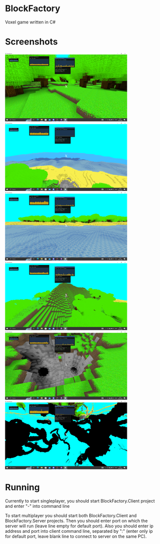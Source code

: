 # BlockFactory
Voxel game written in C#
# Screenshots

<p>
<img src="/Screenshots/Forest.png?raw=true" width="400px" alt="Forest"/>
<img src="/Screenshots/Ocean.png?raw=true" width="400px" alt="Ocean"/>
<img src="/Screenshots/Beach.png?raw=true" width="400px" alt="Beach"/>
<img src="/Screenshots/Mountain.png?raw=true" width="400px" alt="Mountain"/>
<img src="/Screenshots/CaveEntrance.png?raw=true" width="400px" alt="CaveEntrance"/>
<img src="/Screenshots/Underground.png?raw=true" width="400px" alt="Underground"/>
</p>

# Running
Currently to start singleplayer, you should start BlockFactory.Client project and enter "-" into command line

To start multiplayer you should start both BlockFactory.Client and BlockFactory.Server projects. Then you should enter
port on which the server will run (leave line empty for default port). Also you should enter ip address and port into
client command line, separated by ":" (enter only ip for default port, leave blank line to connect to server on the same
PC).